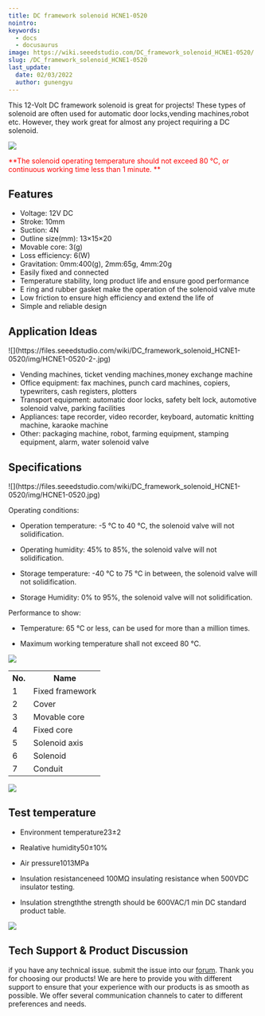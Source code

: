 ```yaml
---
title: DC framework solenoid HCNE1-0520
nointro:
keywords:
  - docs
  - docusaurus
image: https://wiki.seeedstudio.com/DC_framework_solenoid_HCNE1-0520/
slug: /DC_framework_solenoid_HCNE1-0520
last_update:
  date: 02/03/2022
  author: gunengyu
---
```

This 12-Volt DC framework solenoid is great for projects! These types of solenoid are often used for automatic door locks,vending machines,robot etc. However, they work great for almost any project requiring a DC solenoid.

![](https://files.seeedstudio.com/wiki/DC_framework_solenoid_HCNE1-0520/img/Caution.jpg)

<font color="Red">**The solenoid operating temperature should not exceed 80 ℃, or continuous working time less than 1 minute. ** </font>

##   Features

*   Voltage: 12V DC
*   Stroke: 10mm
*   Suction: 4N
*   Outline size(mm): 13×15×20
*   Movable core: 3(g)
*   Loss efficiency: 6(W)
*   Gravitation: 0mm:400(g), 2mm:65g, 4mm:20g
*   Easily fixed and connected
*   Temperature stability, long product life and ensure good performance
*   E ring and rubber gasket make the operation of the solenoid valve mute
*   Low friction to ensure high efficiency and extend the life of
*   Simple and reliable design

##   Application Ideas

<div class="center"><div class="floatnone">![](https://files.seeedstudio.com/wiki/DC_framework_solenoid_HCNE1-0520/img/HCNE1-0520-2-.jpg)</div></div>

*   Vending machines, ticket vending machines,money exchange machine
*   Office equipment: fax machines, punch card machines, copiers, typewriters, cash registers, plotters
*   Transport equipment: automatic door locks, safety belt lock, automotive solenoid valve, parking facilities
*   Appliances: tape recorder, video recorder, keyboard, automatic knitting machine, karaoke machine
*   Other: packaging machine, robot, farming equipment, stamping equipment, alarm, water solenoid valve

##   Specifications

<div class="center"><div class="floatnone">![](https://files.seeedstudio.com/wiki/DC_framework_solenoid_HCNE1-0520/img/HCNE1-0520.jpg)</div></div>

Operating conditions:

*   Operation temperature: -5 ℃ to 40 ℃, the solenoid valve will not solidification.

*   Operating humidity: 45% to 85%, the solenoid valve will not solidification.

*   Storage temperature: -40 ℃ to 75 ℃ in between, the solenoid valve will not solidification.

*   Storage Humidity: 0% to 95%, the solenoid valve will not solidification.

Performance to show:

*   Temperature: 65 ℃ or less, can be used for more than a million times.

*   Maximum working temperature shall not exceed 80 ℃.

![](https://files.seeedstudio.com/wiki/DC_framework_solenoid_HCNE1-0520/img/HCNE1-0520-3-.jpg)

<table>
  <tbody><tr>
      <th>No.
      </th>
      <th>Name
      </th></tr>
    <tr style={{fontSize: '90%'}}>
      <td width={150}> 1
      </td>
      <td width={150}>  Fixed framework
      </td></tr>
    <tr style={{fontSize: '90%'}}>
      <td width={150}> 2
      </td>
      <td width={150}>  Cover
      </td></tr>
    <tr style={{fontSize: '90%'}}>
      <td width={150}> 3
      </td>
      <td width={150}>  Movable core
      </td></tr>
    <tr style={{fontSize: '90%'}}>
      <td width={150}> 4
      </td>
      <td width={150}>  Fixed core
      </td></tr>
    <tr style={{fontSize: '90%'}}>
      <td width={150}> 5
      </td>
      <td width={150}>  Solenoid axis
      </td></tr>
    <tr style={{fontSize: '90%'}}>
      <td width={150}> 6
      </td>
      <td width={150}>  Solenoid
      </td></tr>
    <tr style={{fontSize: '90%'}}>
      <td width={150}> 7
      </td>
      <td width={150}>  Conduit
      </td></tr></tbody></table>


![](https://files.seeedstudio.com/wiki/DC_framework_solenoid_HCNE1-0520/img/HCNE1-0520-4-.jpg)

##   Test temperature

*   Environment temperature23±2

*   Realative humidity50±10%

*   Air pressure1013MPa

*   Insulation resistanceneed 100MΩ insulating resistance when 500VDC insulator testing.

*   Insulation strengththe strength should be 600VAC/1 min DC standard product table.

![](https://files.seeedstudio.com/wiki/DC_framework_solenoid_HCNE1-0520/img/HCNE1-0520-5-.jpg)

## Tech Support & Product Discussion
 if you have any technical issue.  submit the issue into our [forum](http://forum.seeedstudio.com/). 
Thank you for choosing our products! We are here to provide you with different support to ensure that your experience with our products is as smooth as possible. We offer several communication channels to cater to different preferences and needs.

<div class="button_tech_support_container">
<a href="https://forum.seeedstudio.com/" class="button_forum"></a> 
<a href="https://www.seeedstudio.com/contacts" class="button_email"></a>
</div>

<div class="button_tech_support_container">
<a href="https://discord.gg/eWkprNDMU7" class="button_discord"></a> 
<a href="https://github.com/Seeed-Studio/wiki-documents/discussions/69" class="button_discussion"></a>
</div>